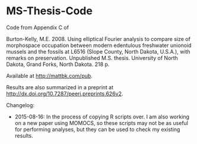 # MS-Thesis-Code
Code from Appendix C of

Burton-Kelly, M.E. 2008. Using elliptical Fourier analysis to compare size of morphospace occupation between modern edentulous freshwater unionoid mussels and the fossils at L6516 (Slope County, North Dakota, U.S.A.), with remarks on preservation. Unpublished M.S. thesis. University of North Dakota, Grand Forks, North Dakota. 218 p.

Available at http://mattbk.com/pub.

Results are also summarized in a preprint at http://dx.doi.org/10.7287/peerj.preprints.626v2.

Changelog:

- 2015-08-16: In the process of copying R scripts over.  I am also working on a new paper using MOMOCS, so these scripts may not be as useful for performing analyses, but they can be used to check my existing results.
